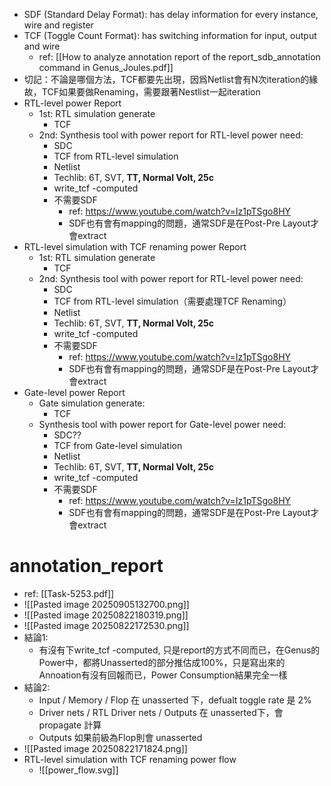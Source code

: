 - SDF (Standard Delay Format): has delay information for every instance, wire and register 
- TCF (Toggle Count Format): has switching information for input, output and wire
	- ref: [[How to analyze annotation report of the report_sdb_annotation command in Genus_Joules.pdf]]
- 切記：不論是哪個方法，TCF都要先出現，因爲Netlist會有N次iteration的緣故，TCF如果要做Renaming，需要跟著Nestlist一起iteration
- RTL-level power Report
	- 1st: RTL simulation generate
		- TCF
	- 2nd: Synthesis tool with power report for RTL-level power need: 
		- SDC
		- TCF from RTL-level simulation
		- Netlist
		- Techlib: 6T, SVT, **TT, Normal Volt, 25c**
		- write_tcf -computed
		- 不需要SDF
			- ref: https://www.youtube.com/watch?v=Iz1pTSgo8HY
			- SDF也有會有mapping的問題，通常SDF是在Post-Pre Layout才會extract
- RTL-level simulation with TCF renaming power Report
	- 1st: RTL simulation generate
		- TCF
	- 2nd: Synthesis tool with power report for RTL-level power need: 
		- SDC
		- TCF from RTL-level simulation（需要處理TCF Renaming）
		- Netlist
		- Techlib: 6T, SVT, **TT, Normal Volt, 25c**
		- write_tcf -computed
		- 不需要SDF
			- ref: https://www.youtube.com/watch?v=Iz1pTSgo8HY
			- SDF也有會有mapping的問題，通常SDF是在Post-Pre Layout才會extract
- Gate-level power Report
	- Gate simulation generate: 
		- TCF
	- Synthesis tool with power report for Gate-level power need: 
		- SDC??
		- TCF from Gate-level simulation
		- Netlist
		- Techlib: 6T, SVT, **TT, Normal Volt, 25c**
		- write_tcf -computed
		- 不需要SDF
			- ref: https://www.youtube.com/watch?v=Iz1pTSgo8HY
			- SDF也有會有mapping的問題，通常SDF是在Post-Pre Layout才會extract
# annotation_report

- ref: [[Task-5253.pdf]]
- ![[Pasted image 20250905132700.png]]
- ![[Pasted image 20250822180319.png]]
- ![[Pasted image 20250822172530.png]]
- 結論1: 
	- 有沒有下write_tcf -computed, 只是report的方式不同而已，在Genus的Power中，都將Unasserted的部分推估成100%，只是寫出來的Annoation有沒有回報而已，Power Consumption結果完全一樣
- 結論2: 
	- Input / Memory / Flop 在 unasserted 下，defualt toggle rate 是 2%
	- Driver nets / RTL Driver nets / Outputs 在 unasserted下，會 propagate 計算
	- Outputs 如果前級為Flop則會 unasserted
- ![[Pasted image 20250822171824.png]]
- RTL-level simulation with TCF renaming power flow
	- ![[power_flow.svg]]
